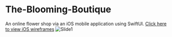 # The-Blooming-Boutique
An online flower shop via an iOS mobile application using SwiftUI.
[Click here to view iOS wireframes](https://www.figma.com/proto/JQNc2INLX9HVoPejFynQfj/The-blooming-boutique?node-id=0-1&t=N2hvp31V6a6HdLCk-1)
![Slide1](https://github.com/albinzayedrawan/The-Blooming-Boutique/assets/127188564/7d6b6945-65d3-4153-9124-7babd06748be)

